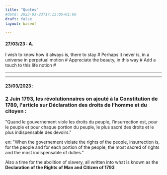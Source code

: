 ```yaml
---
title: "Quotes"
#date: 2023-03-23T17:13:05+01:00
draft: false
layout: baseof

---
```

#### 27/03/23 : A.

I wish to know how it always is, there to stay #
Perhaps it never is, in a universe in perpetual motion #
Appreciate the beauty, in this way #
Add a touch to this life notion #

---
---
#### 23/03/2023 : 
### 2 Juin 1793, les révolutionnaires on ajouté à la Constitution de 1789, l'article sur Déclaration des droits de l’homme et du citoyen :

 "Quand le gouvernement viole les droits du peuple, l’insurrection est, pour le peuple et pour chaque portion du peuple, le plus sacré des droits et le plus indispensable des devoirs."

 en: "When the governement violate the rights of the people, insurrection is, for the people and for each portion of the people, the most sacred of rights and the most indispensable of duties."

Also a time for the abolition of slavery, all written into what is known as the
**Declaration of the Rights of Man and Citizen of 1793**